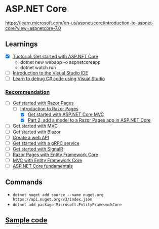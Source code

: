 # ASP.NET Core
https://learn.microsoft.com/en-us/aspnet/core/introduction-to-aspnet-core?view=aspnetcore-7.0

## Learnings
- [x] [Tuotorial: Get started with ASP.NET Core](https://learn.microsoft.com/en-us/aspnet/core/getting-started/?view=aspnetcore-7.0&tabs=linux)
  - dotnet new webapp -o aspnetcoreapp
  - dotnet watch run
- [ ] [Introduction to the Visual Studio IDE](https://learn.microsoft.com/en-us/visualstudio/get-started/visual-studio-ide?view=vs-2022)
- [ ] [Learn to debug C# code using Visual Studio](https://learn.microsoft.com/en-us/visualstudio/debugger/debugger-feature-tour?view=vs-2022)
### [Recommendation](https://learn.microsoft.com/en-us/aspnet/core/introduction-to-aspnet-core?view=aspnetcore-7.0#recommended-learning-path)
- [ ] [Get started with Razor Pages](https://learn.microsoft.com/en-us/aspnet/core/tutorials/razor-pages/razor-pages-start?view=aspnetcore-7.0&tabs=visual-studio)
  - [ ] [Introduction to Razor Pages](https://learn.microsoft.com/en-us/aspnet/core/razor-pages/?view=aspnetcore-7.0&tabs=visual-studio)
    - [x] [Get started with ASP.NET Core MVC](https://learn.microsoft.com/en-us/aspnet/core/tutorials/first-mvc-app/start-mvc?view=aspnetcore-7.0&tabs=visual-studio)
    - [x] [Part 2, add a model to a Razor Pages app in ASP.NET Core](https://learn.microsoft.com/en-us/aspnet/core/tutorials/razor-pages/model?view=aspnetcore-7.0&tabs=visual-studio)
- [ ] [Get started with MVC](https://learn.microsoft.com/en-us/aspnet/core/tutorials/first-mvc-app/start-mvc?view=aspnetcore-7.0&tabs=visual-studio)
- [ ] [Get started with Blazor](https://dotnet.microsoft.com/en-us/learn/aspnet/blazor-tutorial/intro)
- [ ] [Create a web API](https://learn.microsoft.com/en-us/aspnet/core/tutorials/first-web-api?view=aspnetcore-7.0&tabs=visual-studio)
- [ ] [Get started with a gRPC service](https://learn.microsoft.com/en-us/aspnet/core/tutorials/grpc/grpc-start?view=aspnetcore-7.0&tabs=visual-studio)
- [ ] [Get started with SignalR](https://learn.microsoft.com/en-us/aspnet/core/tutorials/signalr?view=aspnetcore-7.0&tabs=visual-studio)
- [ ] [Razor Pages with Entity Framework Core](https://learn.microsoft.com/en-us/aspnet/core/data/ef-rp/intro?view=aspnetcore-7.0&tabs=visual-studio)
- [ ] [MVC with Entity Framework Core](https://learn.microsoft.com/en-us/aspnet/core/data/ef-mvc/intro?view=aspnetcore-7.0)
- [ ] [ASP.NET Core fundamentals](https://learn.microsoft.com/en-us/aspnet/core/fundamentals/?view=aspnetcore-7.0&tabs=linux)
## Commands
- `dotnet nuget add source --name nuget.org https://api.nuget.org/v3/index.json`
- `dotnet add package Microsoft.EntityFrameworkCore`

## [Sample code](https://learn.microsoft.com/en-us/aspnet/core/introduction-to-aspnet-core?view=aspnetcore-7.0#how-to-download-a-sample)